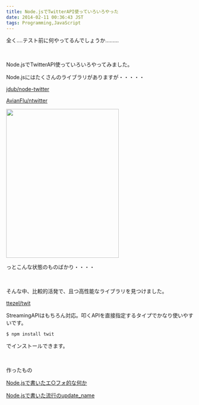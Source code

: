 ```yaml
---
title: Node.jsでTwitterAPI使っていろいろやった
date: 2014-02-11 00:36:43 JST
tags: Programming,JavaScript
---
```

全く....テスト前に何やってるんでしょうか.........

&nbsp;

Node.jsでTwitterAPI使っていろいろやってみました。

Node.jsにはたくさんのライブラリがありますが・・・・・

<a href="https://github.com/jdub/node-twitter">jdub/node-twitter</a>

<a href="https://github.com/AvianFlu/ntwitter">AvianFlu/ntwitter</a>

<a href="https://picasaweb.google.com/lh/photo/KVnTgn5NHxLmWPTkV1csttMTjNZETYmyPJy0liipFm0?feat=embedwebsite"><img src="https://lh3.googleusercontent.com/-IwaX61k-PCE/Uvjq1-uvLzI/AAAAAAAAC-M/bHp5vFFvzZo/s400/2014-02-11-000342_1920x1080_scrot.png" height="400" width="303" /></a>

っとこんな状態のものばかり・・・・

&nbsp;

そんな中、比較的活発で、且つ高性能なライブラリを見つけました。

<a href="https://github.com/ttezel/twit">ttezel/twit</a>

StreamingAPIはもちろん対応。叩くAPIを直接指定するタイプでかなり使いやすいです。

```
$ npm install twit
```

でインストールできます。

&nbsp;

作ったもの

<a href="https://gist.github.com/Tosainu/8913172">Node.jsで書いたエ○フォ的な何か</a>

<a href="https://gist.github.com/Tosainu/8917166">Node.jsで書いた流行のupdate_name</a>
